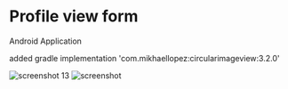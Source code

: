# Profile  view form
Android Application

added gradle implementation 'com.mikhaellopez:circularimageview:3.2.0'

![screenshot 13](https://user-images.githubusercontent.com/33281263/51395453-58a73000-1b56-11e9-85a2-cd0445dfa743.png)
![screenshot](https://user-images.githubusercontent.com/33281263/51395475-62c92e80-1b56-11e9-96cb-82766df69bbd.png)

